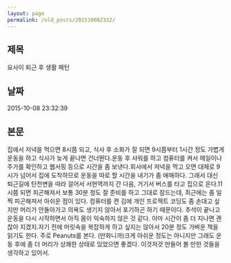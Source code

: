 ```yaml
---
layout: page
permalink: /old_posts/201510082332/
---
```


## 제목
요사이 퇴근 후 생활 패턴

## 날짜
2015-10-08 23:32:39

## 본문
집에서 저녁을 먹으면 8시쯤 되고, 식사 후 소화가 잘 되면 9시쯤부터 1시간 정도 가볍게 운동을 하고 식사가 늦게 끝나면 건너뛴다.운동 후 샤워를 하고 컴퓨터를 켜서 메일이나 주가를 확인하고 웹서핑 등으로 시간을 좀 보낸다.회사에서 저녁을 먹고 오면 대체로 9시가 넘어서 집에 도착하므로 운동을 따로 할 시간을 내기가 좀 애매하다. 그래서 대신 퇴근길에 탄천변을 따라 걸어서 서현역까지 간 다음, 거기서 버스를 타고 집으로 온다.11시쯤 되면 피곤해져서 보통 30분 정도 잘 준비를 하고 그대로 잠드는데, 최근에는 좀 일찍 피곤해져서 아쉬운 점이 있다. 컴퓨터를 켠 김에 개인 프로젝트 코딩도 좀 손대고 싶지만 머리가 안돌아가고 의욕도 생기지 않아서 포기하곤 하기 때문이다. 추석이 끝나고 운동을 다시 시작하면서 아직 몸이 익숙하지 않은 것 같다. 아마 시간이 좀 더 지나면 괜찮아 지겠지.자기 전에 머릿속을 복잡하게 하고 싶지는 않아서 20분 정도 가벼운 책을 읽기도 한다. 주로 Peanuts를 본다. (만화니까)크게 아쉬운 정도는 아니지만 그래도 운동 후에 좀 더 머리가 상쾌한 상태로 있었으면 좋겠다. 이것저것 만들어 볼 만한 것들을 생각하고 있어서.